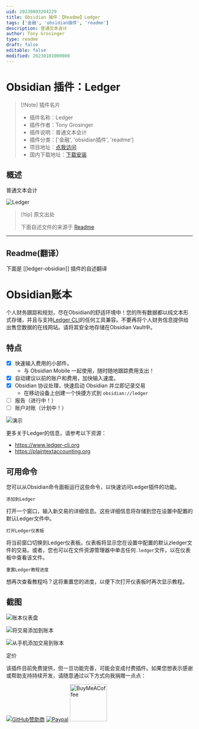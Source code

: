```yaml
---
uid: 20230803204229
title: Obsidian 插件：【Readme】Ledger
tags: ['金融', 'obsidian插件', 'readme']
description: 普通文本会计
author: Tony Grosinger
type: readme
draft: false
editable: false
modified: 20230101000000
---
```


# Obsidian 插件：Ledger

> [!Note] 插件名片
> - 插件名称：Ledger
> - 插件作者：Tony Grosinger
> - 插件说明：普通文本会计
> - 插件分类：['金融', 'obsidian插件', 'readme']
> - 项目地址：[点我访问](https://github.com/tgrosinger/ledger-obsidian)
> - 国内下载地址：[下载安装](https://pkmer.cn/products/plugin/pluginMarket/?ledger-obsidian)

## 概述

普通文本会计

![Ledger](https://cdn.pkmer.cn/covers/ledger-obsidian_new.gif!pkmer)

> [!tip] 原文出处
> 
>下面自述文件的来源于 [Readme](https://ghproxy.net/https://raw.githubusercontent.com/tgrosinger/ledger-obsidian/main/README.md)
> 

---

## Readme(翻译）

下面是 [[ledger-obsidian]] 插件的自述翻译


# Obsidian账本

个人财务跟踪和规划，尽在Obsidian的舒适环境中！您的所有数据都以纯文本形式存储，并且与支持[Ledger CLI](https://www.ledger-cli.org)的任何工具兼容。不要再将个人财务信息提供给出售您数据的在线网站。请将其安全地存储在Obsidian Vault中。

## 特点

- [x] 快速输入费用的小部件。
  - 与 Obsidian Mobile 一起使用，随时随地跟踪费用支出！
- [x] 自动建议以前的账户和费用，加快输入速度。
- [x] Obsidian 协议处理，快速启动 Obsidian 并立即记录交易
  - 在移动设备上创建一个快捷方式到 `obsidian://ledger`
- [ ] 报告（进行中！）
- [ ] 账户对账（计划中！）

![演示](https://raw.githubusercontent.com/tgrosinger/ledger-obsidian/main/resources/screenshots/demo.gif)

更多关于Ledger的信息，请参考以下资源：

- <https://www.ledger-cli.org>
- <https://plaintextaccounting.org>

## 可用命令

您可以从Obsidian命令面板运行这些命令，以快速访问Ledger插件的功能。

`添加到Ledger`

打开一个窗口，输入新交易的详细信息。这些详细信息将存储到您在设置中配置的默认Ledger文件中。

`打开Ledger仪表板`

将当前窗口切换到Ledger仪表板。仪表板将显示您在设置中配置的默认zledger文件的交易。或者，您也可以在文件资源管理器中单击任何`.ledger`文件，以在仪表板中查看该文件。

`重置Ledger教程进度`

想再次查看教程吗？这将重置您的进度，以便下次打开仪表板时再次显示教程。

## 截图

![账本仪表盘](https://raw.githubusercontent.com/tgrosinger/ledger-obsidian/main/resources/screenshots/ledger-dashboard.png)

![将交易添加到账本](https://raw.githubusercontent.com/tgrosinger/ledger-obsidian/main/resources/screenshots/add-to-ledger.png)

![从手机添加交易到账本](https://raw.githubusercontent.com/tgrosinger/ledger-obsidian/main/resources/screenshots/mobile-add-expense.png)

定价

该插件目前免费提供，但一旦功能完善，可能会变成付费插件。如果您想表示感谢或帮助支持持续开发，请随意通过以下方式向我捐赠一点点：

[![GitHub赞助商](https://img.shields.io/github/sponsors/tgrosinger?style=social)](https://github.com/sponsors/tgrosinger)
[![Paypal](https://img.shields.io/badge/paypal-tgrosinger-yellow?style=social&logo=paypal)](https://paypal.me/tgrosinger)
[<img src="https://cdn.buymeacoffee.com/buttons/v2/default-yellow.png" alt="BuyMeACoffee" width="100">](https://www.buymeacoffee.com/tgrosinger)



